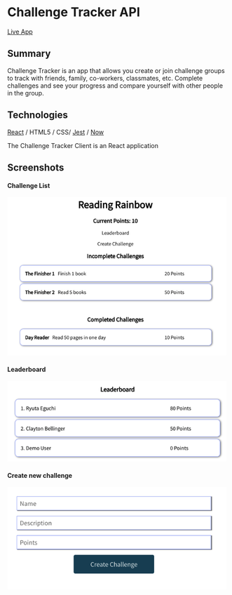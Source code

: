 # Challenge Tracker API
[Live App](https://ryutae-challenge-tracker-app.now.sh)

## Summary

Challenge Tracker is an app that allows you create or join challenge groups to track with friends, family, co-workers, classmates, etc. Complete challenges and see your progress and compare yourself with other people in the group. 

## Technologies
[React](https://reactjs.org/) / HTML5 / CSS/ [Jest](https://jestjs.io/) / [Now](https://zeit.co/now)

The Challenge Tracker Client is an React application 

## Screenshots
#### Challenge List
<img src="/public/Complete_Incomplete_list.png" width="500" alt="challenge-list">

#### Leaderboard
<img src="/public/Leaderboard.png" width="500" alt="leaderboard">

#### Create new challenge
<img src="/public/Create_challenge.png" width="500" alt="create-new">


